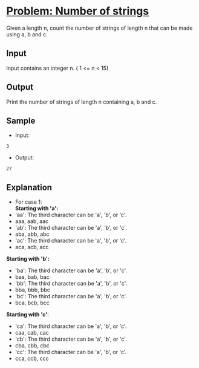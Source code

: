 # [Problem: Number of strings](https://my.newtonschool.co/playground/code/0ffg67gurg1c)

Given a length n, count the number of strings of length n that can be made using a,  b and c.

## Input

Input contains an integer n. ( 1 <= n < 15)

## Output

Print the number of strings of length n containing a, b and c.

## Sample

- Input:
```
3
```

- Output:
```
27
```

## Explanation

- For case 1: <br> **Starting with 'a':**
- 'aa': The third character can be 'a', 'b', or 'c'.
- aaa, aab, aac
- 'ab': The third character can be 'a', 'b', or 'c'.
- aba, abb, abc
- 'ac': The third character can be 'a', 'b', or 'c'.
- aca, acb, acc

**Starting with 'b':**
- 'ba': The third character can be 'a', 'b', or 'c'.
- baa, bab, bac
- 'bb': The third character can be 'a', 'b', or 'c'.
- bba, bbb, bbc
- 'bc': The third character can be 'a', 'b', or 'c'.
- bca, bcb, bcc

**Starting with 'c'**:
- 'ca': The third character can be 'a', 'b', or 'c'.
- caa, cab, cac
- 'cb': The third character can be 'a', 'b', or 'c'.
- cba, cbb, cbc
- 'cc': The third character can be 'a', 'b', or 'c'.
- cca, ccb, ccc
